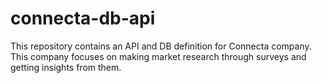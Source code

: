 # connecta-db-api
This repository contains an API and DB definition for Connecta company. This company focuses on making market research through surveys and getting insights from them.
